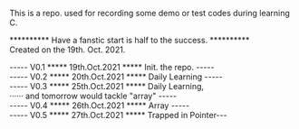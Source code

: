 This is a repo. used for recording some demo or test codes during learning C.  

********** Have a fanstic start is half to the success. **********  
Created on the 19th. Oct. 2021.  

----- V0.1 ***** 19th.Oct.2021 ***** Init. the repo. -----  
----- V0.2 ***** 20th.Oct.2021 ***** Daily Learning  -----  
----- V0.3 ***** 25th.Oct.2021 ***** Daily Learning,   
······             and tomorrow would tackle "array" -----  
----- V0.4 ***** 26th.Oct.2021 ***** Array           -----   
----- V0.5 ***** 27th.Oct.2021 ***** Trapped in Pointer---   

